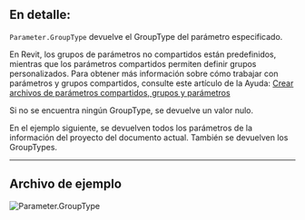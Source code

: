 ## En detalle:
`Parameter.GroupType` devuelve el GroupType del parámetro especificado.

En Revit, los grupos de parámetros no compartidos están predefinidos, mientras que los parámetros compartidos permiten definir grupos personalizados. Para obtener más información sobre cómo trabajar con parámetros y grupos compartidos, consulte este artículo de la Ayuda: [Crear archivos de parámetros compartidos, grupos y parámetros](https://help.autodesk.com/view/RVT/2025/ESP/?guid=GUID-94EA2B8E-2C00-4D29-8D5A-C7C6664DE9CE)

Si no se encuentra ningún GroupType, se devuelve un valor nulo.

En el ejemplo siguiente, se devuelven todos los parámetros de la información del proyecto del documento actual. También se devuelven los GroupTypes.
___
## Archivo de ejemplo

![Parameter.GroupType](./Revit.Elements.Parameter.GroupType_img.jpg)
